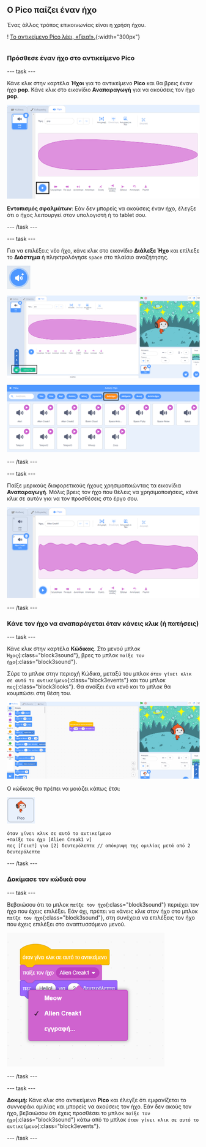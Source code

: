 ## Ο Pico παίζει έναν ήχο

<div style="display: flex; flex-wrap: wrap">
<div style="flex-basis: 200px; flex-grow: 1; margin-right: 15px;">
Ένας άλλος τρόπος επικοινωνίας είναι η χρήση ήχου.
</div>
<div>

! [Το αντικείμενο Pico λέει, «Γεια!».](images/pico-step2.png){:width="300px"}

</div>
</div>

### Πρόσθεσε έναν ήχο στο αντικείμενο Pico

--- task ---

Κάνε κλικ στην καρτέλα **Ήχοι** για το αντικείμενο **Pico** και θα βρεις έναν ήχο **pop**. Κάνε κλικ στο εικονίδιο **Αναπαραγωγή** για να ακούσεις τον ήχο **pop**.

![Αναπαραγωγή του ήχου pop στην καρτέλα Ήχοι.](images/pico-sound-play.png)

**Εντοπισμός σφαλμάτων**: Εάν δεν μπορείς να ακούσεις έναν ήχο, έλεγξε ότι ο ήχος λειτουργεί στον υπολογιστή ή το tablet σου.

--- /task ---

--- task ---

Για να επιλέξεις νέο ήχο, κάνε κλικ στο εικονίδιο **Διάλεξε Ήχο** και επίλεξε το **Διάστημα** ή πληκτρολόγησε `space` στο πλαίσιο αναζήτησης.

![Το εικονίδιο «Διάλεξε Ήχο».](images/sound-button.png)

![Ο επεξεργαστής Scratch με επιλεγμένο το «Διάλεξε Ήχο».](images/pico-choose-sound.png)

![Η κατηγορία «Διάστημα» στη Βιβλιοθήκη Ήχων.](images/pico-space-category.png)

--- /task ---

--- task ---

Παίξε μερικούς διαφορετικούς ήχους χρησιμοποιώντας τα εικονίδια **Αναπαραγωγή**. Μόλις βρεις τον ήχο που θέλεις να χρησιμοποιήσεις, κάνε κλικ σε αυτόν για να τον προσθέσεις στο έργο σου.

![Ένα παράδειγμα ήχου (ο ήχος Alien Creak1) που εμφανίζεται κάτω από τον ήχο pop στην καρτέλα Ήχοι.](images/pico-inserted-sound.png)

--- /task ---

### Κάνε τον ήχο να αναπαράγεται όταν κάνεις κλικ (ή πατήσεις)

--- task ---

Κάνε κλικ στην καρτέλα **Κώδικας**. Στο μενού μπλοκ `Ήχος`{:class="block3sound"}, βρες το μπλοκ `παίξε τον ήχο`{:class="block3sound"}.

Σύρε το μπλοκ στην περιοχή Κώδικα, μεταξύ του μπλοκ `όταν γίνει κλικ σε αυτό το αντικείμενο`{:class="block3events"} και του μπλοκ `πες`{:class="block3looks"}. Θα ανοίξει ένα κενό και το μπλοκ θα κουμπώσει στη θέση του.

![Το μπλοκ «παίξε τον ήχο» προστίθεται μεταξύ των δύο μπλοκ.](images/pico-insert-block.gif)

Ο κώδικας θα πρέπει να μοιάζει κάπως έτσι:

![Το αντικείμενο Pico.](images/pico-sprite.png)

```blocks3
όταν γίνει κλικ σε αυτό το αντικείμενο
+παίξε τον ήχο [Alien Creak1 v] 
πες [Γεια!] για [2] δευτερόλεπτα // απόκρυψη της ομιλίας μετά από 2 δευτερόλεπτα
```

--- /task ---

### Δοκίμασε τον κώδικά σου

--- task ---

Βεβαιώσου ότι το μπλοκ `παίξε τον ήχο`{:class="block3sound"} περιέχει τον ήχο που έχεις επιλέξει. Εάν όχι, πρέπει να κάνεις κλικ στον ήχο στο μπλοκ `παίξε τον ήχο`{:class="block3sound"}, στη συνέχεια να επιλέξεις τον ήχο που έχεις επιλέξει στο αναπτυσσόμενο μενού.

![Κάνοντας κλικ στον ήχο Alien Creak1 στο αναπτυσσόμενο μενού στο μπλοκ «παίξε τον ήχο».](images/pico-sound-menu.png)

--- /task ---

--- task ---

**Δοκιμή:** Κάνε κλικ στο αντικείμενο **Pico** και έλεγξε ότι εμφανίζεται το συννεφάκι ομιλίας και μπορείς να ακούσεις τον ήχο. Εάν δεν ακούς τον ήχο, βεβαιώσου ότι έχεις προσθέσει το μπλοκ `παίξε τον ήχο`{:class="block3sound"} κάτω από το μπλοκ `όταν γίνει κλικ σε αυτό το αντικείμενο`{:class="block3events"}.

--- /task ---

